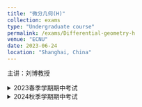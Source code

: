 ```yaml
---
title: "微分几何(H)"
collection: exams
type: "Undergraduate course"
permalink: /exams/Differential-geometry-h
venue: "ECNU"
date: 2023-06-24
location: "Shanghai, China"
---
```

主讲：刘博教授

<details markdown="1">
  <summary> 2023春季学期期中考试</summary> 

**第1题[3分]** 请判断如下陈述是否正确，无需写出理由.
1. 平面与球面的任意开子集之间不存在等距变换.
2. 如果正则曲面每一点的平均曲率的平方恰等于其高斯曲率，则此曲面是球面的一部分
3. 如果曲面上有三条不同的直线交于同一点，则在该点附近曲面是平面.

**第2题[2分]**
请简答下列问题，无需写出理由.
1. 请写出三个非可展直纹曲面.
2. 请写出旋转极小曲面的一个参数表示.

**第3题[5分]**
请写出旋转环面的椭圆点、双曲点、抛物点、脐点、平点与圆点各自组成的集合并计算其第一第二基本形式、高斯曲率、平均曲率、主曲率与主方向.

**第4题[3分]** 设\\(k_1,k_2\\)是曲面在一点\\(P\\)的主曲率，\\(\mathrm{e}_1,\mathrm{e}_2\\)是相应的正交主方向. 设\\(\mathrm{v}\in T_PS\\)是一个单位向量，\\(\mathrm{v}\\)和\\(\mathrm{e}_1\\)的夹角为\\(\theta\\). 记\\(k_n(\theta)\\)为\\(P\\)点沿\\(\mathrm{v}\\)方向的法曲率，请证明\\(P\\)点的平均曲率\\[H=\frac{1}{2\pi}\int_0^{2\pi}k_n(\theta)\ \mathrm{d}\theta.\\]

**第5题[3分]** 请证明球面关于北极的球极投影是保角映射.

**第6题[4分]** 设曲面\\(S:\mathrm{r}(u^1,u^2)\\)有参数变换\\(u^\alpha=u^{\alpha}(\tilde{u}^1,\tilde{u}^2),\alpha=1,2\\)，
记\\(a_i^\alpha=\frac{\partial u^\alpha}{\partial \tilde{u}^i},\tilde{a}^i_\alpha=\frac{\partial \tilde{u}^i}{\partial u^\alpha},1\le\alpha,i\le 2\\)，设\\[R_{\delta\alpha\beta\gamma}=g_{\delta\xi}\left(\frac{\partial \Gamma_{\alpha\beta}^\xi}{\partial u^{\gamma}}-\frac{\partial \Gamma_{\alpha\gamma}^\xi}{\partial u^{\beta}} 
+\Gamma_{\alpha\beta}^\eta\Gamma_{\eta\gamma}^\xi-\Gamma_{\alpha\gamma}^\eta\Gamma_{\eta\beta}^{\xi} \right).\\]
求证：\\(\tilde{R}_{ijkl}=R _{\delta\alpha\beta\gamma}a_i^\delta a_j^\alpha a_k^\beta a_l^\gamma\\).

**第7题[2分]** 设\\(\gamma\\)为一条空间简单闭曲线（除起点与终点重合外不自交），它的曲率\\(\kappa\\)恒不为零. 在\\(\gamma\\)的每个法平面内做一个半径为\\(C\\)的圆，他的圆心位于\\(\gamma\\)上，当圆心在\\(\gamma\\)上走动一周时，这些圆生成了一个曲面\\(M\\). 我们假设\\(M\\)去掉一个零测集是一个正则曲面. 请计算积分\\[\int_M H^2\ \mathrm{d}\sigma\\]的值并给出这个积分可能到达的正下界（用曲线的曲率和挠率表示）.
</details>

<details markdown="1">
  <summary> 2024秋季学期期中考试</summary>

**第1题[10分]** 请判断如下陈述是否正确，无需写出理由.
1. 极小曲面上没有椭圆点.
2. 存在曲面使得其第一第二基本形式为\\(\mathrm{I}=\mathrm{II}=\mathrm{d}u\mathrm{d}u+\mathrm{d}v\mathrm{d}v\\).

**第2题[20分]** 请直接回答下列问题，无需写出理由.
1. 请写出相对曲率为非零常数\\(a<0\\)的平面曲线的参数表示.
2. 如果两个曲面的对应点之间的第一基本形式满足\\(\mathrm{I}_1=\lambda \mathrm{I}_2\\)，其中\\(\lambda>0\\)为正常数. 请问两个曲面的对应点的高斯曲率之间满足什么样的关系？

**第3题[40分]** 对正螺面\\(\mathrm{r}(u,v)=(u\cos v,u\sin v,v)\\)
请计算其第一第二基本形式、高斯曲率、平均曲率、主曲率与主方向并写出其椭圆点、双曲点、抛物点、脐点、平点与圆点各自组成的集合.

**第4题[20分]** 记\\(\mathrm{I}=g_{ij}\mathrm{d}u^i\mathrm{d}u^j\\)为第一基本形式，矩阵\\((g^{ij})={(g_{ij})}^{-1}\\)且\\(\Gamma_{\alpha\beta}^{\gamma}\\)是Christoffel符号. 请证明\\[\frac{\partial g^{ij}}{\partial u^k}=-g^{j\alpha}\Gamma_{\alpha k}^i-g^{i\alpha}\Gamma_{\alpha k}^j.\\]

**第5题[10分]** 若两条空间曲线之间存在一一对应，且第一条曲线的主法线与另一条曲线的副法线重合，我们称第一条曲线为Mannheim曲线. 请证明如果一条曲线是Mannheim曲线，则存在常数\\(\lambda \in\mathbb{R}\\)，使得对曲线的曲率\\(\kappa\\)与挠率\\(\tau\\)，有\\[\kappa=\lambda(\kappa^2+\tau^2).\\]
</details>
</details>
